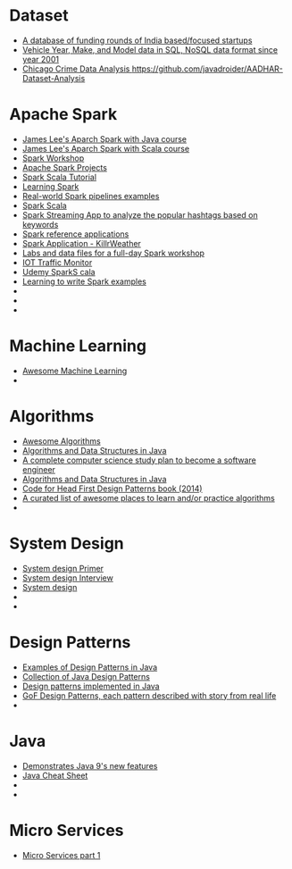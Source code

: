 # Dataset
- [ A database of funding rounds of India based/focused startups ](https://github.com/javadroider/india_funding_rounds)
- [ Vehicle Year, Make, and Model data in SQL, NoSQL data format since year 2001 ](https://github.com/javadroider/vehicle-make-model-data)
- [ Chicago Crime Data Analysis ](https://github.com/javadroider/Chicago-Crime-Data-Analysis)
https://github.com/javadroider/AADHAR-Dataset-Analysis

# Apache Spark
- [ James Lee's Aparch Spark with Java course ](https://github.com/javadroider/sparkTutorial)
- [ James Lee's Aparch Spark with Scala course ](https://github.com/javadroider/scala-spark-tutorial)
- [ Spark Workshop ](https://github.com/javadroider/spark-workshop-1)
- [ Apache Spark Projects ](https://github.com/javadroider/Apache-Spark-Projects)
- [ Spark Scala Tutorial ](https://github.com/javadroider/spark-scala-tutorial)
- [ Learning Spark ](https://github.com/javadroider/learning-spark)
- [ Real-world Spark pipelines examples ](https://github.com/javadroider/learn-by-examples)
- [ Spark Scala ](https://github.com/javadroider/scala-spark-4)
- [ Spark Streaming App to analyze the popular hashtags based on keywords ](https://github.com/javadroider/SparkTwitterStreamAnalysis)
- [ Spark reference applications ](https://github.com/javadroider/reference-apps)
- [ Spark Application - KillrWeather ](https://github.com/javadroider/killrweather)
- [ Labs and data files for a full-day Spark workshop ](https://github.com/javadroider/spark-workshop)
- [ IOT Traffic Monitor ](https://github.com/javadroider/iot-traffic-monitor)
- [ Udemy SparkS cala ](https://github.com/javadroider/UdemySparkScala)
- [ Learning to write Spark examples ](https://github.com/javadroider/learning-spark-1)
- [  ]()
- [  ]()
- [  ]()

# Machine Learning
- [ Awesome Machine Learning ](https://github.com/javadroider/awesome-machine-learning)
- [  ]()

# Algorithms
- [ Awesome Algorithms ](https://github.com/javadroider/awesome-algorithms)
- [ Algorithms and Data Structures in Java ](https://github.com/javadroider/Algorithms-and-Data-Structures-in-Java)
- [ A complete computer science study plan to become a software engineer ](https://github.com/javadroider/coding-interview-university)
- [ Algorithms and Data Structures in Java ](https://github.com/javadroider/AlgoDSInJava)
- [ Code for Head First Design Patterns book (2014) ](https://github.com/javadroider/Head-First-Design-Patterns)
- [ A curated list of awesome places to learn and/or practice algorithms ](https://github.com/javadroider/awesome-algorithms)
- [  ]()


# System Design

- [ System design Primer ](https://github.com/javadroider/system-design-primer)
- [ System design Interview ](https://github.com/javadroider/system-design-interview)
- [ System design ](https://github.com/javadroider/system_design)
- [  ]()
- [  ]()

# Design Patterns
- [ Examples of Design Patterns in Java ](https://github.com/javadroider/DesignPatterns)
- [ Collection of Java Design Patterns ](https://github.com/javadroider/java-design-patterns)
- [ Design patterns implemented in Java ](https://github.com/javadroider/java-design-patterns-1)
- [ GoF Design Patterns, each pattern described with story from real life ](https://github.com/javadroider/100-words-design-patterns-java)
- [  ]()


# Java
- [ Demonstrates Java 9's new features ](https://github.com/javadroider/demo-java-9)
- [ Java Cheat Sheet ](https://github.com/javadroider/java-cheat-sheet)
- [  ]()
- [  ]()

# Micro Services
- [ Micro Services part 1 ](https://github.com/javadroider/stock-price-viewer-microservices-part1)
 
